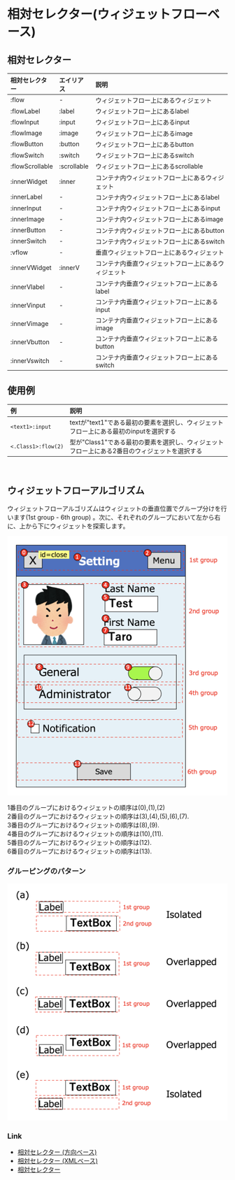 # 相対セレクター(ウィジェットフローベース)

## 相対セレクター

| 相対セレクター         | エイリアス       | 説明                         |
|:----------------|:------------|:---------------------------|
| :flow           | -           | ウィジェットフロー上にあるウィジェット        |
| :flowLabel      | :label      | ウィジェットフロー上にあるlabel         |
| :flowInput      | :input      | ウィジェットフロー上にあるinput         |
| :flowImage      | :image      | ウィジェットフロー上にあるimage         |
| :flowButton     | :button     | ウィジェットフロー上にあるbutton        |
| :flowSwitch     | :switch     | ウィジェットフロー上にあるswitch        |
| :flowScrollable | :scrollable | ウィジェットフロー上にあるscrollable    |
| :innerWidget    | :inner      | コンテナ内ウィジェットフロー上にあるウィジェット   |
| :innerLabel     | -           | コンテナ内ウィジェットフロー上にあるlabel    |
| :innerInput     | -           | コンテナ内ウィジェットフロー上にあるinput    |
| :innerImage     | -           | コンテナ内ウィジェットフロー上にあるimage    |
| :innerButton    | -           | コンテナ内ウィジェットフロー上にあるbutton   |
| :innerSwitch    | -           | コンテナ内ウィジェットフロー上にあるswitch   |
| :vflow          | -           | 垂直ウィジェットフロー上にあるウィジェット      |
| :innerVWidget   | :innerV     | コンテナ内垂直ウィジェットフロー上にあるウィジェット |
| :innerVlabel    | -           | コンテナ内垂直ウィジェットフロー上にあるlabel  |
| :innerVinput    | -           | コンテナ内垂直ウィジェットフロー上にあるinput  |
| :innerVimage    | -           | コンテナ内垂直ウィジェットフロー上にあるimage  |
| :innerVbutton   | -           | コンテナ内垂直ウィジェットフロー上にあるbutton |
| :innerVswitch   | -           | コンテナ内垂直ウィジェットフロー上にあるswitch |

## 使用例

| 例                   | 説明                                                  |
|:--------------------|:----------------------------------------------------|
| `<text1>:input`     | textが"text1"である最初の要素を選択し、ウィジェットフロー上にある最初のinputを選択する |
| `<.Class1>:flow(2)` | 型が"Class1"である最初の要素を選択し、ウィジェットフロー上にある2番目のウィジェットを選択する |

<br>

## ウィジェットフローアルゴリズム

ウィジェットフローアルゴリズムはウィジェットの垂直位置でグループ分けを行います(1st group - 6th group)
。次に、それぞれのグループにおいて左から右に、上から下にウィジェットを探索します。

![Widget flow](../../_images/widget_flow.png)

1番目のグループにおけるウィジェットの順序は(0),(1),(2) <br>
2番目のグループにおけるウィジェットの順序は(3),(4),(5),(6),(7). <br>
3番目のグループにおけるウィジェットの順序は(8),(9). <br>
4番目のグループにおけるウィジェットの順序は(10),(11). <br>
5番目のグループにおけるウィジェットの順序は(12). <br>
6番目のグループにおけるウィジェットの順序は(13). <br>

### グルーピングのパターン

![Widget flow Grouping](../../_images/widget_flow_grouping.png)

### Link

- [相対セレクター (方向ベース)](relative_selector_direction_ja.md)
- [相対セレクター (XMLベース)](relative_selector_xml_ja.md)
- [相対セレクター](relative_selector_ja.md)

